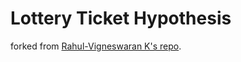 # Lottery Ticket Hypothesis

forked from [Rahul-Vigneswaran K's repo](https://github.com/rahulvigneswaran/Lottery-Ticket-Hypothesis-in-Pytorch).

